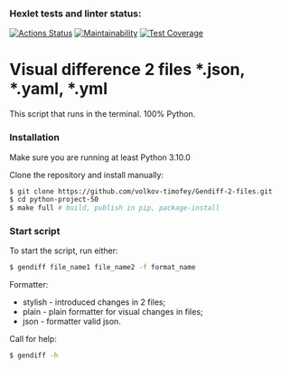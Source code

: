### Hexlet tests and linter status:
[![Actions Status](https://github.com/volkov-timofey/python-project-50/workflows/hexlet-check/badge.svg)](https://github.com/volkov-timofey/python-project-50/actions)
[![Maintainability](https://api.codeclimate.com/v1/badges/19bec2a97ef9152e7cd8/maintainability)](https://codeclimate.com/github/volkov-timofey/python-project-50/maintainability)
[![Test Coverage](https://api.codeclimate.com/v1/badges/19bec2a97ef9152e7cd8/test_coverage)](https://codeclimate.com/github/volkov-timofey/python-project-50/test_coverage)



# Visual difference 2 files *.json, *.yaml, *.yml

This script that runs in the terminal. 100% Python.

### Installation
Make sure you are running at least Python 3.10.0

Clone the repository and install manually:

```bash
$ git clone https://github.com/volkov-timofey/Gendiff-2-files.git
$ cd python-project-50
$ make full # build, publish in pip, package-install
```

### Start script
To start the script, run either:
```bash
$ gendiff file_name1 file_name2 -f format_name
```
Formatter:
- stylish - introduced changes in 2 files;
- plain - plain formatter for visual changes in files;
- json - formatter valid json.


Сall for help:


```bash
$ gendiff -h
```
